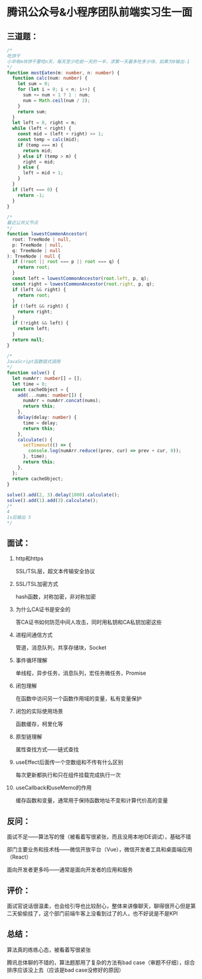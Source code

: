 # 腾讯公众号&小程序团队前端实习生一面

## 三道题：

```ts
/*
吃饼干
小华有m块饼干要吃n天，每天至少吃前一天的一半，求第一天最多吃多少块，如果为0输出-1
*/
function mostEaten(m: number, n: number) {
  function calc(num: number) {
    let sum = 0;
    for (let i = 0; i < n; i++) {
      sum += num < 1 ? 1 : num;
      num = Math.ceil(num / 2);
    }
    return sum;
  }
  let left = 0, right = m;
  while (left < right) {
    const mid = (left + right) >> 1;
    const temp = calc(mid);
    if (temp === m) {
      return mid;
    } else if (temp > m) {
      right = mid;
    } else {
      left = mid + 1;
    }
  }
  if (left === 0) {
    return -1;
  }
}
```

```ts
/*
最近公共父节点
*/
function lowestCommonAncestor(
  root: TreeNode | null,
  p: TreeNode | null,
  q: TreeNode | null
): TreeNode | null {
  if (!root || root === p || root === q) {
    return root;
  }
  const left = lowestCommonAncestor(root.left, p, q);
  const right = lowestCommonAncestor(root.right, p, q);
  if (left && right) {
    return root;
  }
  if (!left && right) {
    return right;
  }
  if (!right && left) {
    return left;
  }
  return null;
}
```

```ts
/*
JavaScript函数链式调用
*/ 
function solve() {
  let numArr: number[] = [];
  let time = 0;
  const cacheObject = {
    add(...nums: number[]) {
      numArr = numArr.concat(nums);
      return this;
    },
    delay(delay: number) {
      time = delay;
      return this;
    },
    calculate() {
      setTimeout(() => {
        console.log(numArr.reduce((prev, cur) => prev + cur, 0));
      }, time);
      return this;
    },
  };
  return cacheObject;
}

solve().add(2, 3).delay(1000).calculate();
solve().add(1).add(3).calculate();
/*
4
1s后输出 5
*/
```



## 面试：

1. http和https

   SSL/TSL层，超文本传输安全协议



2. SSL/TSL加密方式

   hash函数，对称加密，非对称加密

3. 为什么CA证书是安全的

   答CA证书如何防范中间人攻击，同时用私钥和CA私钥加密这些

4. 进程间通信方式

   管道，消息队列，共享存储块，Socket

5. 事件循环理解

   单线程，异步任务，消息队列，宏任务微任务，Promise

6. 闭包理解

   在函数中访问另一个函数作用域的变量，私有变量保护

7. 闭包的实际使用场景

   函数缓存，柯里化等

8. 原型链理解

   属性查找方式——链式查找

9. useEffect后面传一个空数组和不传有什么区别

   每次更新都执行和只在组件挂载完成执行一次

10. useCallback和useMemo的作用

    缓存函数和变量，通常用于保持函数地址不变和计算代价高的变量



## 反问：

面试不足——算法写的慢（被看着写很紧张，而且没用本地IDE调试），基础不错

部门主要业务和技术栈——微信开放平台（Vue），微信开发者工具和桌面端应用（React）

面向开发者更多吗——通常是面向开发者的应用和服务



## 评价：

面试官说话很温柔，也会给引导也比较耐心，整体来讲像聊天，聊得很开心但是第二天偷偷挂了，这个部门前端牛客上没看到过了的人，也不好说是不是KPI



## 总结：

算法真的练练心态，被看着写很紧张

腾讯总体聊的不错的，算法题那用了复杂的方法有bad case（审题不仔细），综合排序应该没上去（应该是bad case没修好的原因）





